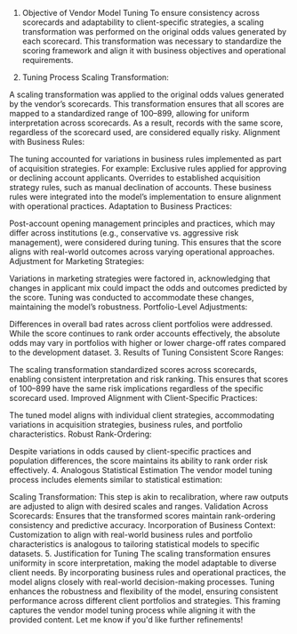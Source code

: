 1. Objective of Vendor Model Tuning
To ensure consistency across scorecards and adaptability to client-specific strategies, a scaling transformation was performed on the original odds values generated by each scorecard. This transformation was necessary to standardize the scoring framework and align it with business objectives and operational requirements.

2. Tuning Process
Scaling Transformation:

A scaling transformation was applied to the original odds values generated by the vendor’s scorecards.
This transformation ensures that all scores are mapped to a standardized range of 100–899, allowing for uniform interpretation across scorecards.
As a result, records with the same score, regardless of the scorecard used, are considered equally risky.
Alignment with Business Rules:

The tuning accounted for variations in business rules implemented as part of acquisition strategies. For example:
Exclusive rules applied for approving or declining account applicants.
Overrides to established acquisition strategy rules, such as manual declination of accounts.
These business rules were integrated into the model’s implementation to ensure alignment with operational practices.
Adaptation to Business Practices:

Post-account opening management principles and practices, which may differ across institutions (e.g., conservative vs. aggressive risk management), were considered during tuning.
This ensures that the score aligns with real-world outcomes across varying operational approaches.
Adjustment for Marketing Strategies:

Variations in marketing strategies were factored in, acknowledging that changes in applicant mix could impact the odds and outcomes predicted by the score.
Tuning was conducted to accommodate these changes, maintaining the model’s robustness.
Portfolio-Level Adjustments:

Differences in overall bad rates across client portfolios were addressed.
While the score continues to rank order accounts effectively, the absolute odds may vary in portfolios with higher or lower charge-off rates compared to the development dataset.
3. Results of Tuning
Consistent Score Ranges:

The scaling transformation standardized scores across scorecards, enabling consistent interpretation and risk ranking.
This ensures that scores of 100–899 have the same risk implications regardless of the specific scorecard used.
Improved Alignment with Client-Specific Practices:

The tuned model aligns with individual client strategies, accommodating variations in acquisition strategies, business rules, and portfolio characteristics.
Robust Rank-Ordering:

Despite variations in odds caused by client-specific practices and population differences, the score maintains its ability to rank order risk effectively.
4. Analogous Statistical Estimation
The vendor model tuning process includes elements similar to statistical estimation:

Scaling Transformation: This step is akin to recalibration, where raw outputs are adjusted to align with desired scales and ranges.
Validation Across Scorecards: Ensures that the transformed scores maintain rank-ordering consistency and predictive accuracy.
Incorporation of Business Context: Customization to align with real-world business rules and portfolio characteristics is analogous to tailoring statistical models to specific datasets.
5. Justification for Tuning
The scaling transformation ensures uniformity in score interpretation, making the model adaptable to diverse client needs.
By incorporating business rules and operational practices, the model aligns closely with real-world decision-making processes.
Tuning enhances the robustness and flexibility of the model, ensuring consistent performance across different client portfolios and strategies.
This framing captures the vendor model tuning process while aligning it with the provided content. Let me know if you'd like further refinements!
